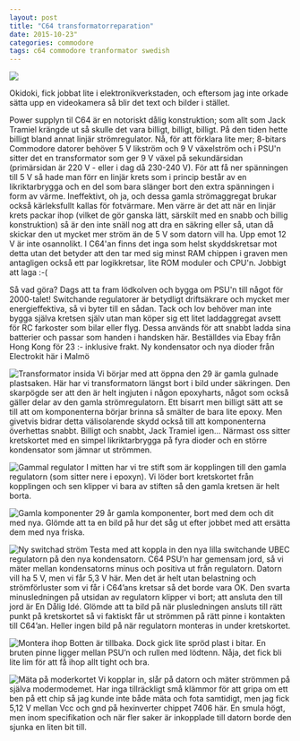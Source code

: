 ```yaml
---
layout: post
title: "C64 transformatorreparation"
date: 2015-10-23"
categories: commodore
tags: c64 commodore tranformator swedish
---
```

![](/images/C64_brick_thumb.jpg)

Okidoki, fick jobbat lite i elektronikverkstaden, och eftersom jag inte orkade sätta upp en videokamera så blir det text och bilder i stället.

Power supplyn til C64 är en notoriskt dålig konstruktion; som allt som Jack Tramiel krängde ut så skulle det vara billigt, billigt, billigt. På den tiden hette billigt bland annat linjär strömregulator. Nå, för att förklara lite mer; 8-bitars Commodore datorer behöver 5 V likström och 9 V växelström och i PSU'n sitter det en transformator som ger 9 V växel på sekundärsidan (primärsidan är 220 V - eller i dag då 230-240 V). För att få ner spänningen till 5 V så hade man förr en linjär krets som i princip består av en likriktarbrygga och en del som bara slänger bort den extra spänningen i form av värme. Ineffektivt, oh ja, och dessa gamla strömaggregat brukar också kärleksfullt kallas för fotvärmare. Men värre är det att när en linjär krets packar ihop (vilket de gör ganska lätt, särskilt med en snabb och billig konstruktion) så är den inte snäll nog att dra en säkring eller så, utan då skickar den ut mycket mer ström än de 5 V som datorn vill ha. Upp emot 12 V är inte osannolikt. I C64'an finns det inga som helst skyddskretsar mot detta utan det betyder att den tar med sig minst RAM chippen i graven men antagligen också ett par logikkretsar, lite ROM moduler och CPU'n. Jobbigt att laga :-(



Så vad göra? Dags att ta fram lödkolven och bygga om PSU'n till något för 2000-talet! Switchande regulatorer är betydligt driftsäkrare och mycket mer energieffektiva, så vi byter till en sådan. Tack och lov behöver man inte bygga själva kretsen själv utan man köper sig ett litet laddaggregat avsett för RC farkoster som bilar eller flyg. Dessa används för att snabbt ladda sina batterier och passar som handen i handsken här. Beställdes via Ebay från Hong Kong för 23 :- inklusive frakt. Ny kondensator och nya dioder från Electrokit här i Malmö

![Transformator insida](/images/C64_brick_1-2015-10-20_18.46.24.jpg)
Vi börjar med att öppna den 29 är gamla gulnade plastsaken. Här har vi transformatorn längst bort i bild under säkringen. Den skarpögde ser att den är helt ingjuten i någon epoxyharts, något som också gäller delar av den gamla strömregulatorn. Ett bisarrt men billigt sätt att se till att om komponenterna börjar brinna så smälter de bara lite epoxy. Men givetvis bidrar detta välisolarende skydd också till att komponenterna överhettas snabbt. Billigt och snabbt, Jack Tramiel igen... Närmast oss sitter kretskortet med en simpel likriktarbrygga på fyra dioder och en större kondensator som jämnar ut strömmen.

![Gammal regulator](/images/C64_brick_2-2015-10-20_18.48.56.jpg)
I mitten har vi tre stift som är kopplingen till den gamla regulatorn (som sitter nere i epoxyn). Vi löder bort kretskortet från kopplingen och sen klipper vi bara av stiften så den gamla kretsen är helt borta.

![Gamla komponenter](/images/C64_brick_3-2015-10-20_18.59.49.jpg)
29 år gamla komponenter, bort med dem och dit med nya. Glömde att ta en bild på hur det såg ut efter jobbet med att ersätta dem med nya friska.

![Ny switchad ström](/images/C64_brick_4-2015-10-20_19.49.16.jpg)
Testa med att koppla in den nya lilla switchande UBEC regulatorn på ﻿den nya kondensatorn. C64 PSU’n har gemensam jord, så vi mäter mellan kondensatorns minus och positiva ut från regulatorn. Datorn vill ha 5 V, men vi får 5,3 V här. Men det är helt utan belastning och strömförluster som vi får i C64’ans kretsar så det borde vara OK. Den svarta minusledningen på utsidan av regulatorn klipper vi bort; att ansluta den till jord är En Dålig Idé. Glömde att ta bild på när plusledningen ansluts till rätt punkt på kretskortet så vi faktiskt får ut strömmen på rätt pinne i kontakten till C64’an. Heller ingen bild på när regulatorn monteras in under kretskortet.

![Montera ihop](/images/C64_brick_5-2015-10-20_20.17.09.jpg)
Botten är tillbaka. Dock gick lite spröd plast i bitar. En bruten pinne ligger mellan PSU’n och rullen med lödtenn. Nåja, det fick bli lite lim för att få ihop allt tight och bra.

![Mäta på moderkortet](/images/C64_brick_6-2015-10-20_20.46.23.jpg)
Vi kopplar in, slår på datorn och mäter strömmen på själva modermodemet. Har inga tillräckligt små klämmor för att gripa om ett ben på ett chip så jag kunde inte både mäta och fota samtidigt, men jag fick 5,12 V mellan Vcc och gnd på hexinverter chippet 7406 här. En smula högt, men inom specifikation och när fler saker är inkopplade till datorn borde den sjunka en liten bit till.